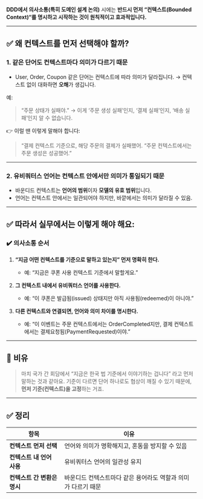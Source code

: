 
**DDD에서 의사소통(특히 도메인 설계 논의)** 시에는 **반드시 먼저 “컨텍스트(Bounded Context)“를 명시하고 시작하는 것이 원칙적이고 효과적입니다.**

---

## **✅ 왜 컨텍스트를 먼저 선택해야 할까?**

### **1. 같은 단어도 컨텍스트마다 의미가 다르기 때문**

- User, Order, Coupon 같은 단어는 컨텍스트에 따라 의미가 달라집니다.
    → 컨텍스트 없이 대화하면 **오해**가 생깁니다.

예:

> “주문 상태가 실패야.”
> → 이게 ‘주문 생성 실패’인지, ‘결제 실패’인지, ‘배송 실패’인지 알 수 없습니다.

👉 이럴 땐 이렇게 말해야 합니다:

> “결제 컨텍스트 기준으로, 해당 주문의 결제가 실패했어.
> “주문 컨텍스트에서는 주문 생성은 성공했어.”

---

### **2. 유비쿼터스 언어는 컨텍스트 안에서만 의미가 통일되기 때문**

- 바운디드 컨텍스트는 **언어의 범위**이자 **모델의 유효 범위**입니다.
- 언어는 컨텍스트 안에서는 일관되어야 하지만, 바깥에서는 의미가 달라질 수 있음.

---

## **✅ 따라서 실무에서는 이렇게 해야 해요:**

  

### **✔️ 의사소통 순서**

1. **“지금 어떤 컨텍스트를 기준으로 말하고 있는지” 먼저 명확히 한다.**
    - 예: “지금은 쿠폰 사용 컨텍스트 기준에서 말할게요.”
    
2. **그 컨텍스트 내에서 유비쿼터스 언어를 사용한다.**
    - 예: “이 쿠폰은 발급됨(issued) 상태지만 아직 사용됨(redeemed)이 아니야.”
    
3. **다른 컨텍스트와 연결되면, 언어와 의미 차이를 명시한다.**
    - 예: “이 이벤트는 주문 컨텍스트에서는 OrderCompleted지만,
        결제 컨텍스트에서는 결제요청됨(PaymentRequested)이야.”

---

## **🔄 비유**

> 마치 국가 간 회담에서 “지금은 한국 법 기준에서 이야기하는 겁니다” 라고 먼저 말하는 것과 같아요.
> 기준이 다르면 단어 하나로도 협상이 깨질 수 있기 때문에, **먼저 기준(컨텍스트)을 고정**하는 거죠.

---

## **✅ 정리**

|**항목**|**이유**|
|---|---|
|**컨텍스트 먼저 선택**|언어와 의미가 명확해지고, 혼동을 방지할 수 있음|
|**컨텍스트 내 언어 사용**|유비쿼터스 언어의 일관성 유지|
|**컨텍스트 간 변환은 명시**|바운디드 컨텍스트마다 같은 용어라도 역할과 의미가 다르기 때문|
